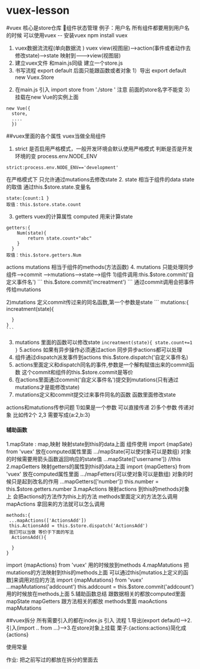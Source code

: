 # vuex-lesson
#vuex  核心是store仓库 组件状态管理 
例子：用户名  所有组件都要用到用户名的时候 可以使用vuex 
-- 安装vuex  npm install vuex 
1. vuex数据流流程(单向数据流 )
  vuex   view(视图层)-->action(事件或者动作去修改state)-->state 映射到--->view(视图层)
2. 建立vuex文件 
  和main.js同级 建立一个store.js 
3. 书写流程 
  export default  后面只能跟函数或者对象 
  1）导出  export default  new Vuex.Store
  2) 在main.js 引入  import store from './store ' 注意 前面的store名字不能变 
  3） 挂载在new Vue的实例上面  
  ```
  new Vue({
    store,
    ....
    })
  ``` 
##vuex里面的各个属性  vuex当做全局组件 
1. strict 是否启用严格模式，一般开发环境会默认使用严格模式
  判断是否是开发环境的变  process.env.NODE_ENV 
  <!-- development 开发环境  production 生产环境-->
  ```
  strict:process.env.NODE_ENV=='development'
  ```
  在严格模式下 只允许通过mutations去修改state 
2. state 相当于组件的data state的取值 通过this.$store.state.变量名  
  ```
  state:{count:1 }
  取值：this.$store.state.count 
  ``` 
3. getters vuex的计算属性 computed 用来计算state  
  ```
  getters:{
      Num(state){
          return state.count+"abc"
      }	
    }
  取值：this.$store.getters.Num
  ```
  actions  mutations 相当于组件的methods(方法函数)
4. mutations 只能处理同步  
  组件-->commit -->mutations-->state-->组件
  1)组件调用:this.$store.commit('自定义事件名')
    ```
    this.$store.commit('increatment')
    ```
    通过commit调用会把事件传给mutations

  2)mutations 定义commit传过来的同名函数,第一个参数是state 
    ```
    mutations:{
      increatment(state){

      }
    }
    ```
  3) mutations 里面的函数可以修改state 
    ```
      increatment(state){
        state.count+=1
      }
    ```
5.actions 如果有异步操作必须通过action  同步异步actions都可以处理
  1) 组件通过dispatch派发事件到actions
    this.$store.dispatch('自定义事件名)
  2) actions里面定义和dispatch同名的事件,参数是一个解构赋值出来的commit函数 这个commit和组件的this.$store.commit是等价
  3) 在actions里面通过commit('自定义事件名')提交到mutations(只有通过mutations才是能修改state)
  4) mutations定义和commit提交过来事件同名的函数  函数里面修改state

  actions和matutions传参问题
  1)如果是一个参数 可以直接传递
  2)多个参数 传递对象 比如传2个 2,3 需要写成{a:2,b:3}

#### 辅助函数
  1.mapState : map,映射 映射state到this的data上面
  组件使用
  import {mapSate} from 'vuex'
  放在computed属性里面  .../mapState(可以使对象可以是数组)
  对象的时候需要用箭头函数返回响应的state值
  ...mapState(['username'])
  //this
  2.mapGetters 映射getters的属性到this的data上面
  import {mapGetters} from 'vuex'
  放在computed属性里面  .../mapFetters(可以使对象可以是数组)
  对象的时候只是起到改名的作用
  ...mapGetters(['number'])
  this.number = this.$store.getters.number
  3.mapActions  映射actions 到this的methods对象上 会把actions的方法作为this上的方法 
  methods里面定义的方法怎么调用mapActions 拿回来的方法就可以怎么调用
  ```
  methods:{
   ...mapActions(['ActionsAdd'])
   this.ActionsAdd = this.$store.dispatch('ActionsAdd')
   我们可以当做 等价于下面的写法
    ActionsAdd(){

    }
  }
  ```
  import {mapActions} from 'vuex'
  用的时候放到methods
  4.mapMatutions  把mutations的方法映射到this的methods上面 可以通过this[mutatios上定义的函数]来调用对应的方法
  import {mapMutations} from 'vuex'
  ...mapMutations('addcount')
  this.addcount = this.$store.commit('addcount')
  用的时候放在methods上面 
  5.辅助函数总结
  跟数据相关的都放computed里面
  mapState mapGetters
  跟方法相关的都放 methods里面
  maoActions mapMutations 



##vuex拆分
所有需要引入的都在index.js 引入
流程 1.导出(export default)-->2.引入(import .. from ...)-->3.在store对象上挂载 栗子:{actions:actions}简化成{actions}

使用常量

作业: 把之前写过的都放在拆分的里面去
